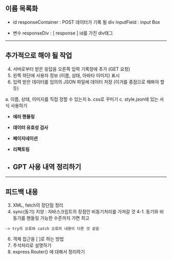 ## 이름 목록화

- id
responseContainer : POST 데이터가 기록 될 div
inputField : input Box

- 변수
responseDiv : [ response ] id를 가진 div태그

---------------------------------------------------
## 추가적으로 해야 될 작업
<!-- 1. 상단에 로고 (이모지폰트)와 햄버거 메뉴 표시 -->
<!-- 2. 사용자 프롬프트 입력창 제공 -->
<!-- 3. 사용자의 메시지 입력 및 서버로의 데이터 전송 (POST 요청) -->
4. 서버로부터 받은 응답을 오른쪽 입력 기록창에 추가 (GET 요청)
5. 왼쪽 하단에 사용자 정보 (이름, 상태, 아바타 이미지) 표시
6. 입력 받은 데이터를 임의의 JSON 파일에 데이터 저장
  (이거를 중점으로 해봐야 할 듯)

a. 이름, 상태, 이미지를 직접 정할 수 있는지
b. css로 꾸미기
c. style.json에 있는 서식 사용하기

- **에러 핸들링**
- **데이터 유효성 검사**
- **페이지네이션**
- **리팩토링**

- ## GPT 사용 내역 정리하기

---------------------------------------------------
## 피드백 내용
<!-- 1. package.json에 "main" 수정하기 -->
<!-- 2. readme 넘버링 -->
3. XML, fetch의 장단점 정리
4. sync(동기) 지양 : 자바스크립트의 장점인 비동기처리를 가져갈 것
4-1. 동기와 비동기를 핸들링 가능한 수준까지 가면 최고
<!-- 5. 에러처리는 try에서 하는 것이 좋음(Develope-25 참고) -->
    -> try의 오류와 catch 오류의 내용이 다른 것 같음
6. 객체 접근을 [ ]로 하는 방법
7. 주석처리로 설명하기
8. express.Router() 에 대해서 정리하기